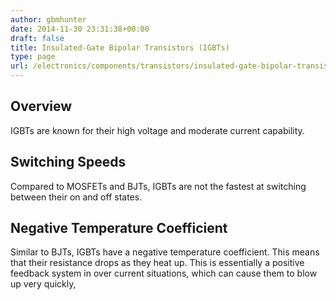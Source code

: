 ```yaml
---
author: gbmhunter
date: 2014-11-30 23:31:38+00:00
draft: false
title: Insulated-Gate Bipolar Transistors (IGBTs)
type: page
url: /electronics/components/transistors/insulated-gate-bipolar-transistors-igbts
---
```


## Overview

IGBTs are known for their high voltage and moderate current capability.

## Switching Speeds

Compared to MOSFETs and BJTs, IGBTs are not the fastest at switching between their on and off states.

## Negative Temperature Coefficient

Similar to BJTs, IGBTs have a negative temperature coefficient. This means that their resistance drops as they heat up. This is essentially a positive feedback system in over current situations, which can cause them to blow up very quickly,
